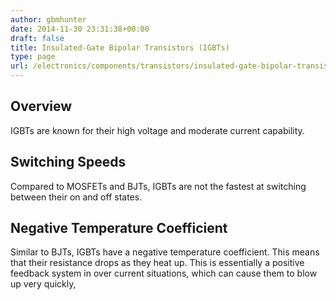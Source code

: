 ```yaml
---
author: gbmhunter
date: 2014-11-30 23:31:38+00:00
draft: false
title: Insulated-Gate Bipolar Transistors (IGBTs)
type: page
url: /electronics/components/transistors/insulated-gate-bipolar-transistors-igbts
---
```


## Overview

IGBTs are known for their high voltage and moderate current capability.

## Switching Speeds

Compared to MOSFETs and BJTs, IGBTs are not the fastest at switching between their on and off states.

## Negative Temperature Coefficient

Similar to BJTs, IGBTs have a negative temperature coefficient. This means that their resistance drops as they heat up. This is essentially a positive feedback system in over current situations, which can cause them to blow up very quickly,
